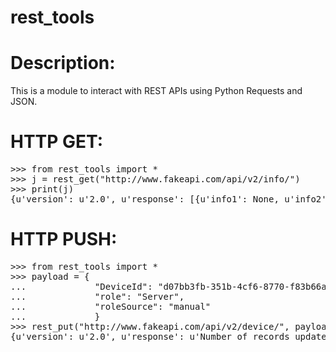 rest_tools
======

# Description:
This is a module to interact with REST APIs using Python Requests and JSON.

# HTTP GET:
<pre>
>>> from rest_tools import *
>>> j = rest_get("http://www.fakeapi.com/api/v2/info/")
>>> print(j)
{u'version': u'2.0', u'response': [{u'info1': None, u'info2': "something" }]}
</pre>

# HTTP PUSH:
<pre>
>>> from rest_tools import *
>>> payload = { 
...             "DeviceId": "d07bb3fb-351b-4cf6-8770-f83b66a1a0", 
...             "role": "Server", 
...             "roleSource": "manual"
...             } 
>>> rest_put("http://www.fakeapi.com/api/v2/device/", payload)
{u'version': u'2.0', u'response': u'Number of records updated for role [d07bb3fb-351b-4cf6-8770-f83b66a1a0]'}
</pre>